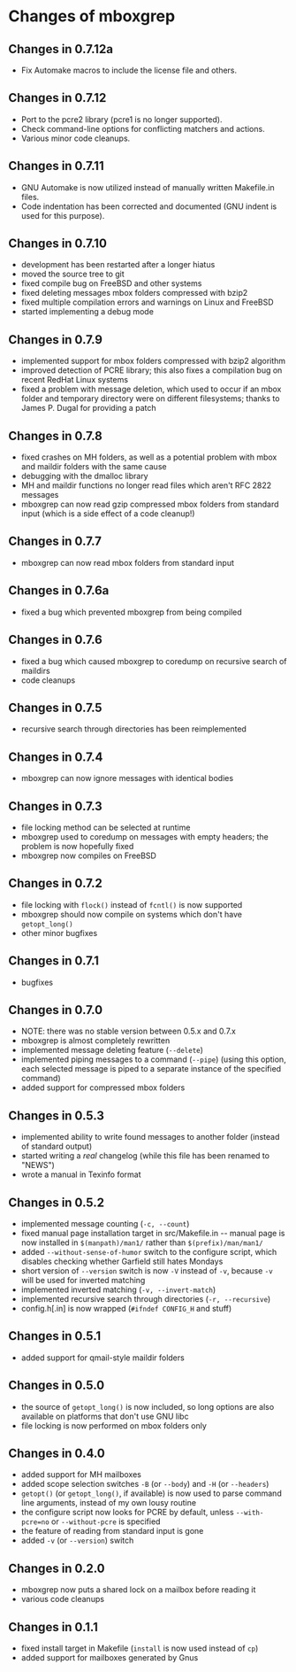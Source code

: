 # Changes of mboxgrep

## Changes in 0.7.12a

- Fix Automake macros to include the license file and others.

## Changes in 0.7.12

- Port to the pcre2 library (pcre1 is no longer supported).
- Check command-line options for conflicting matchers and actions.
- Various minor code cleanups.

## Changes in 0.7.11

- GNU Automake is now utilized instead of manually written Makefile.in files.
- Code indentation has been corrected and documented (GNU indent is used for this purpose).

## Changes in 0.7.10

- development has been restarted after a longer hiatus
- moved the source tree to git
- fixed compile bug on FreeBSD and other systems
- fixed deleting messages mbox folders compressed with bzip2
- fixed multiple compilation errors and warnings on Linux and FreeBSD
- started implementing a debug mode

## Changes in 0.7.9

- implemented support for mbox folders compressed with bzip2 algorithm
- improved detection of PCRE library; this also fixes a compilation bug
  on recent RedHat Linux systems
- fixed a problem with message deletion, which used to occur if an mbox
  folder and temporary directory were on different filesystems;
  thanks to James P. Dugal <jpd AT louisiana.edu> for providing a patch

## Changes in 0.7.8

- fixed crashes on MH folders, as well as a potential problem with mbox
  and maildir folders with the same cause
- debugging with the dmalloc library
- MH and maildir functions no longer read files which aren't RFC 2822 messages
- mboxgrep can now read gzip compressed mbox folders from standard input
  (which is a side effect of a code cleanup!)

## Changes in 0.7.7

- mboxgrep can now read mbox folders from standard input

## Changes in 0.7.6a

- fixed a bug which prevented mboxgrep from being compiled

## Changes in 0.7.6

- fixed a bug which caused mboxgrep to coredump on recursive search of 
  maildirs
- code cleanups

## Changes in 0.7.5

- recursive search through directories has been reimplemented

## Changes in 0.7.4

- mboxgrep can now ignore messages with identical bodies

## Changes in 0.7.3

- file locking method can be selected at runtime
- mboxgrep used to coredump on messages with empty headers; the problem is 
  now hopefully fixed
- mboxgrep now compiles on FreeBSD

## Changes in 0.7.2

- file locking with `flock()` instead of `fcntl()` is now supported
- mboxgrep should now compile on systems which don't have `getopt_long()`
- other minor bugfixes

## Changes in 0.7.1

- bugfixes

## Changes in 0.7.0

- NOTE: there was no stable version between 0.5.x and 0.7.x
- mboxgrep is almost completely rewritten
- implemented message deleting feature (`--delete`)
- implemented piping messages to a command (`--pipe`) (using this option, 
  each selected message is piped to a separate instance of the specified
  command)
- added support for compressed mbox folders

## Changes in 0.5.3

- implemented ability to write found messages to another folder (instead
  of standard output)
- started writing a *real* changelog (while this file has been renamed to
  "NEWS")
- wrote a manual in Texinfo format

## Changes in 0.5.2

- implemented message counting (`-c, --count`)
- fixed manual page installation target in src/Makefile.in -- manual page 
  is now installed in `$(manpath)/man1/` rather than `$(prefix)/man/man1/`
- added `--without-sense-of-humor` switch to the configure script, which
  disables checking whether Garfield still hates Mondays
- short version of `--version` switch is now `-V` instead of `-v`, 
  because `-v` will be used for inverted matching
- implemented inverted matching (`-v, --invert-match`)
- implemented recursive search through directories (`-r, --recursive`)
- config.h[.in] is now wrapped (`#ifndef CONFIG_H` and stuff)

## Changes in 0.5.1

- added support for qmail-style maildir folders

## Changes in 0.5.0

- the source of `getopt_long()` is now included, so long options are also available
  on platforms that don't use GNU libc
- file locking is now performed on mbox folders only

## Changes in 0.4.0

- added support for MH mailboxes
- added scope selection switches `-B` (or `--body`) and `-H` (or `--headers`)
- `getopt()` (or `getopt_long()`, if available) is now used to parse command line
  arguments, instead of my own lousy routine
- the configure script now looks for PCRE by default, unless `--with-pcre=no` or
  `--without-pcre` is specified
- the feature of reading from standard input is gone
- added `-v` (or `--version`) switch

## Changes in 0.2.0

- mboxgrep now puts a shared lock on a mailbox before reading it
- various code cleanups

## Changes in 0.1.1

- fixed install target in Makefile (`install` is now used instead of `cp`)
- added support for mailboxes generated by Gnus
